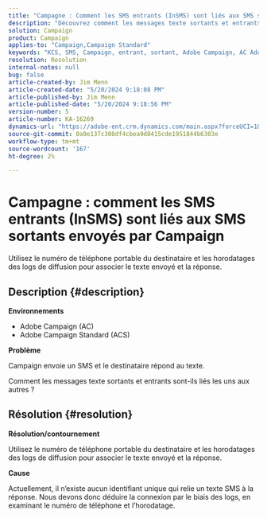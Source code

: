 ```yaml
---
title: "Campagne : Comment les SMS entrants (InSMS) sont liés aux SMS sortants envoyés par Campaign"
description: "Découvrez comment les messages texte sortants et entrants sont liés les uns aux autres dans Campaign."
solution: Campaign
product: Campaign
applies-to: "Campaign,Campaign Standard"
keywords: "KCS, SMS, Campaign, entrant, sortant, Adobe Campaign, AC Adobe Campaign Standard, ACS, FAQ"
resolution: Resolution
internal-notes: null
bug: false
article-created-by: Jim Menn
article-created-date: "5/20/2024 9:18:08 PM"
article-published-by: Jim Menn
article-published-date: "5/20/2024 9:18:56 PM"
version-number: 5
article-number: KA-16269
dynamics-url: "https://adobe-ent.crm.dynamics.com/main.aspx?forceUCI=1&pagetype=entityrecord&etn=knowledgearticle&id=6d4bd16f-ee16-ef11-9f8a-6045bd006268"
source-git-commit: 0a9e137c308df4cbea9d8415cde1951844b6303e
workflow-type: tm+mt
source-wordcount: '167'
ht-degree: 2%

---
```


# Campagne : comment les SMS entrants (InSMS) sont liés aux SMS sortants envoyés par Campaign


Utilisez le numéro de téléphone portable du destinataire et les horodatages des logs de diffusion pour associer le texte envoyé et la réponse.

## Description {#description}


<b>Environnements</b>

- Adobe Campaign (AC)
- Adobe Campaign Standard (ACS)


<b>Problème</b>

Campaign envoie un SMS et le destinataire répond au texte.

Comment les messages texte sortants et entrants sont-ils liés les uns aux autres ?


## Résolution {#resolution}


<b>Résolution/contournement</b>

Utilisez le numéro de téléphone portable du destinataire et les horodatages des logs de diffusion pour associer le texte envoyé et la réponse.

<b>Cause</b>

Actuellement, il n’existe aucun identifiant unique qui relie un texte SMS à la réponse. Nous devons donc déduire la connexion par le biais des logs, en examinant le numéro de téléphone et l’horodatage.


